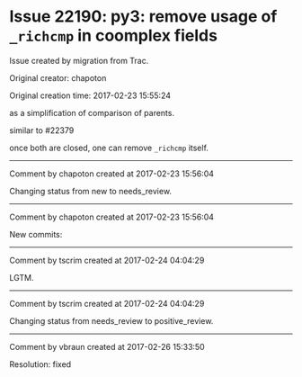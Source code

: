 # Issue 22190: py3: remove usage of `_richcmp` in coomplex fields

Issue created by migration from Trac.

Original creator: chapoton

Original creation time: 2017-02-23 15:55:24

as a simplification of comparison of parents.

similar to #22379

once both are closed, one can remove `_richcmp` itself.


---

Comment by chapoton created at 2017-02-23 15:56:04

Changing status from new to needs_review.


---

Comment by chapoton created at 2017-02-23 15:56:04

New commits:


---

Comment by tscrim created at 2017-02-24 04:04:29

LGTM.


---

Comment by tscrim created at 2017-02-24 04:04:29

Changing status from needs_review to positive_review.


---

Comment by vbraun created at 2017-02-26 15:33:50

Resolution: fixed
